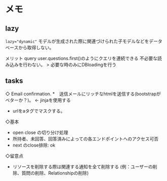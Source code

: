# メモ

## lazy

`lazy="dynamic"`
モデルが生成された際に関連づけられた子モデルなどをデータベースから取得しない。

メリット
query user.questions.first()のようにクエリを連続できる
不必要な読み込みを行わない。 > 必要な時のみにDBloadingを行う

## tasks

◇ Email confirmation.
*　送信メールにリッチなhtmlを送信する(bootstrapがベターか？)。 ← jinjaを使用する
* urlをaタグでマスクする。

◇基本

* open close の切り分け処理
* 所持者、未回答、回答済みによっての各エンドポイントへのアクセス可否
* next のclose排除: ok

◇留意点

* リソースを削除する際は関連する通知を全て削除する
  (例：ユーザーの削除、質問の削除、Relationshipの削除)
